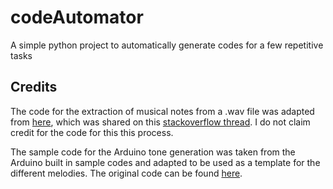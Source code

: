 # codeAutomator
A simple python project to automatically generate codes for a few repetitive tasks

## Credits

The code for the extraction of musical notes from a .wav file was adapted from [here](https://github.com/wesleybowman/misc/blob/master/Stephanie/specgram.py), which was shared on this [stackoverflow thread](https://stackoverflow.com/questions/22226059/finding-notes-in-a-wav-file). I do not claim credit for the code for this this process. 

The sample code for the Arduino tone generation was taken from the Arduino built in sample codes and adapted to be used as a template for the different melodies. The original code can be found [here](https://www.arduino.cc/en/Tutorial/BuiltInExamples/toneMelody).



